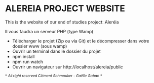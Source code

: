 # ALEREIA PROJECT WEBSITE
This is the website of our end of studies project: Aleréia

Il vous faudra un serveur PHP (type Wamp)

- Télécharger le projet (Zip ou via Git) et le décompresser dans votre dossier www (sous wamp)
- Ouvrir un terminal dans le dossier du projet
- npm install
- npm run watch
- Ouvrir un navigateur sur http://localhost/alereia/public


<sub>* *All right reserved Clément Schmouker - Gaëlle Gaban* *</sub>